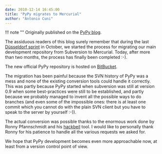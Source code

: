 ```yaml
---
date: 2010-12-14 16:45:00
title: "PyPy migrates to Mercurial"
author: "Antonio Cuni"
---
```


!!! note ""
    Originally published on the [PyPy blog](https://pypy.org/posts/2010/12/pypy-migrates-to-mercurial-3308736161543832134.html).


<html><body><p>The assiduous readers of this blog surely remember that during the last
<a class="reference external" href="/posts/2010/10/dusseldorf-sprint-report-2010-371223200425847723.html">Düsseldorf sprint</a> in October, we started the process for migrating our main
development repository from Subversion to Mercurial.  Today, after more than
two months, the process has finally been completed :-).</p>
<p>The new official PyPy repository is hosted on <a class="reference external" href="https://bitbucket.org/pypy/pypy">BitBucket</a>.</p>
<p>The migration has been painful because the SVN history of PyPy was a mess and
none of the existing conversion tools could handle it correctly.  This was
partly because PyPy started when subversion was still at version 0.9 when some
best-practices were still to be established, and partly because we probably
managed to invent all the possible ways to do branches (and even some of the
impossible ones: there is at least one commit which you cannot do with the
plain SVN client but you have to speak to the server by yourself :-)).</p>
<p>The actual conversion was possible thanks to the enormous work done by Ronny
Pfannschmidt and his <a class="reference external" href="https://bitbucket.org/RonnyPfannschmidt/hackbeil">hackbeil</a> tool. I would like to personally thank Ronny
for his patience to handle all the various requests we asked for.</p>
<p>We hope that PyPy development becomes even more approachable now, at least from
a version control point of view.</p></body></html>